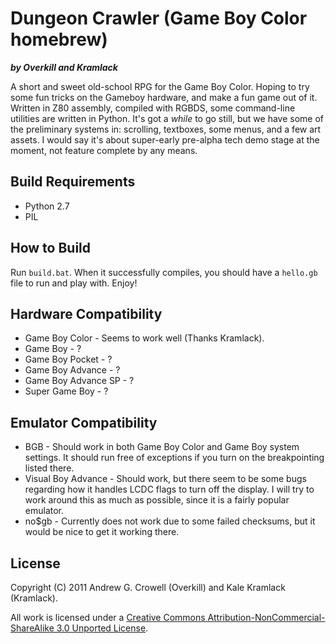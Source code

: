 Dungeon Crawler (Game Boy Color homebrew)
=========================================
***by Overkill and Kramlack***

A short and sweet old-school RPG for the Game Boy Color. Hoping to try some fun tricks on the Gameboy hardware, and make a fun game out of it. Written in Z80 assembly, compiled with RGBDS, some command-line utilities are written in Python. It's got a *while* to go still, but we have some of the preliminary systems in: scrolling, textboxes, some menus, and a few art assets. I would say it's about super-early pre-alpha tech demo stage at the moment, not feature complete by any means.

Build Requirements
------------------
* Python 2.7
* PIL

How to Build
------------
Run `build.bat`. When it successfully compiles, you should have a `hello.gb` file to run and play with. Enjoy!

Hardware Compatibility
----------------------
* Game Boy Color - Seems to work well (Thanks Kramlack).
* Game Boy - ?
* Game Boy Pocket - ?
* Game Boy Advance - ?
* Game Boy Advance SP - ?
* Super Game Boy - ?

Emulator Compatibility
----------------------
* BGB - Should work in both Game Boy Color and Game Boy system settings. It should run free of exceptions if you turn on the breakpointing listed there.
* Visual Boy Advance - Should work, but there seem to be some bugs regarding how it handles LCDC flags to turn off the display. I will try to work around this as much as possible, since it is a fairly popular emulator.
* no$gb - Currently does not work due to some failed checksums, but it would be nice to get it working there.

License
-------
Copyright (C) 2011 Andrew G. Crowell (Overkill) and Kale Kramlack (Kramlack).

All work is licensed under a [Creative Commons Attribution-NonCommercial-ShareAlike 3.0 Unported License](http://creativecommons.org/licenses/by-nc-sa/3.0/).